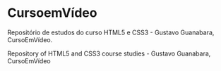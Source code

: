 # CursoemVídeo

Repositório de estudos do curso HTML5 e CSS3 - Gustavo Guanabara, CursoEmVídeo.

Repository of HTML5 and CSS3 course studies - Gustavo Guanabara, CursoEmVídeo
